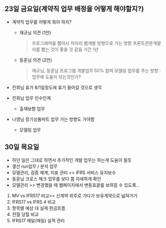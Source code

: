 ## 23일 금요일(계약직 업무 배정을 어떻게 해야할지?)

* 계약직 업무를 어떻게 줘야 하지?
   - 재규님 의견 (1안)
      > 프로그래머를 뽑아서 차라리 웹개발 방향으로 가는 방향
      > 프론트전문개발자를 뽑는 것이 좋을 것 같음 기간 1년

   - 동훈님 의견 (2안)
      > 재규님, 동훈님 프로그램 개발업무 50% 참여
      > 모델링 업무를 주는 방향 : 업무에 도움이 되는것인가?
     
* 진희님 휴가 8/1일정도에 휴가 들어갈 것으로 생각
* 진희님 업무 인수인계
   - 출재보험 업무
* 나영님 장기상품파트 업무 가는 방향도 가야함
   - 모델링 업무
   
## 30일 목요일

* 하던 일은 그대로 하면서 추가적인 개발 업무는 하는게 도움이 될듯 
* 결산 run업무 / 분석 업무 
* 모델관리, 검증 체계, 지표 관리 >> IFRS 서비스 유지보수 
* 동훈님 크로스 체크 업무를 보다 쫌 자세하게 확인
* 모델관리 >> 변경했을 때 웹페이지에서 변동효괄를 보여질 수 있도록... 

1. MV vs IFRS17 비교>> 신계약 위주로 가다가 보유계약으로 넓혀가기
2. IFRS17 vs IFRS 4 비교
3. 항목별  예상 대 실제 현금흐름
4. 전월 당월 비교 
5. IFRS17 매달(매일) 실적 관리
<!--stackedit_data:
eyJoaXN0b3J5IjpbLTIxNDI5OTc3MjEsLTk4NDIwMzIzOCwtMT
k3MjE4MTgzNCwxOTA3NzEzNTQyLC0xMTE2NjQzMDEsLTEwNjgy
MzMzOTIsLTEyNjkzNzAwODYsLTE5NTA1NDIxMzgsLTEzNTEwNj
k1MzldfQ==
-->